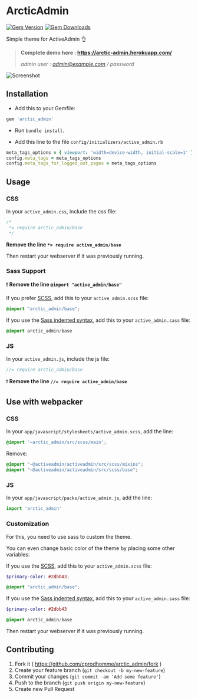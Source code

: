 # ArcticAdmin
[![Gem Version](https://img.shields.io/gem/v/arctic_admin.svg)](https://rubygems.org/gems/arctic_admin)
[![Gem Downloads](https://img.shields.io/gem/dt/arctic_admin.svg)](https://rubygems.org/gems/arctic_admin)

Simple theme for ActiveAdmin :ok_hand:

>**Complete demo here : https://arctic-admin.herokuapp.com/**
>
>*admin user : admin@example.com / password*

![Screenshot](doc/index.png)

## Installation

- Add this to your Gemfile:

```ruby
gem 'arctic_admin'
```

- Run `bundle install`.

- Add this line to the file `config/initializers/active_admin.rb`

```ruby
meta_tags_options = { viewport: 'width=device-width, initial-scale=1' }
config.meta_tags = meta_tags_options
config.meta_tags_for_logged_out_pages = meta_tags_options
```

## Usage

### CSS

In your `active_admin.css`, include the css file:

```css
/*
 *= require arctic_admin/base
 */
```

**Remove the line `*= require active_admin/base`**

Then restart your webserver if it was previously running.

### Sass Support

:exclamation: **Remove the line `@import "active_admin/base"`**

If you prefer [SCSS](http://sass-lang.com/documentation/file.SASS_REFERENCE.html), add this to your
`active_admin.scss` file:

```scss
@import "arctic_admin/base";
```

If you use the
[Sass indented syntax](http://sass-lang.com/docs/yardoc/file.INDENTED_SYNTAX.html),
add this to your `active_admin.sass` file:

```sass
@import arctic_admin/base
```

### JS

In your `active_admin.js`, include the js file:

```js
//= require arctic_admin/base
```

:exclamation:  **Remove the line `//= require active_admin/base`**

## Use with webpacker

### CSS

In your `app/javascript/stylesheets/active_admin.scss`, add the line:

```scss
@import '~arctic_admin/src/scss/main';
```

Remove:

```scss
@import "~@activeadmin/activeadmin/src/scss/mixins";
@import "~@activeadmin/activeadmin/src/scss/base";
```

### JS

In your `app/javascript/packs/active_admin.js`, add the line:

```js
import 'arctic_admin'
```


### Customization

For this, you need to use sass to custom the theme.

You can even change basic color of the theme by placing some other variables:

If you use the [SCSS](http://sass-lang.com/documentation/file.SASS_REFERENCE.html), add this to your
`active_admin.scss` file:

```scss
$primary-color: #2dbb43;

@import "arctic_admin/base";
```

If you use the
[Sass indented syntax](http://sass-lang.com/docs/yardoc/file.INDENTED_SYNTAX.html),
add this to your `active_admin.sass` file:

```sass
$primary-color: #2dbb43

@import arctic_admin/base
```

Then restart your webserver if it was previously running.

## Contributing

1. Fork it ( https://github.com/cprodhomme/arctic_admin/fork )
2. Create your feature branch (`git checkout -b my-new-feature`)
3. Commit your changes (`git commit -am 'Add some feature'`)
4. Push to the branch (`git push origin my-new-feature`)
5. Create new Pull Request

